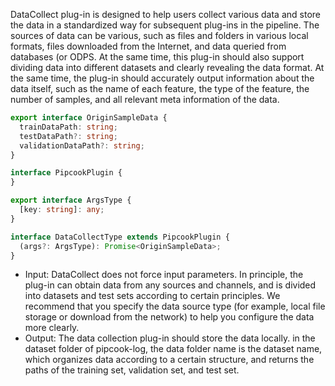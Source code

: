 DataCollect plug-in is designed to help users collect various data and store the data in a standardized way for subsequent plug-ins in the pipeline. The sources of data can be various, such as files and folders in various local formats, files downloaded from the Internet, and data queried from databases (or ODPS. At the same time, this plug-in should also support dividing data into different datasets and clearly revealing the data format. At the same time, the plug-in should accurately output information about the data itself, such as the name of each feature, the type of the feature, the number of samples, and all relevant meta information of the data.

```typescript
export interface OriginSampleData {
  trainDataPath: string;
  testDataPath?: string;
  validationDataPath?: string;
}

interface PipcookPlugin {
}

export interface ArgsType {
  [key: string]: any;
}

interface DataCollectType extends PipcookPlugin {
  (args?: ArgsType): Promise<OriginSampleData>; 
}
```

- Input: DataCollect does not force input parameters. In principle, the plug-in can obtain data from any sources and channels, and is divided into datasets and test sets according to certain principles. We recommend that you specify the data source type (for example, local file storage or download from the network) to help you configure the data more clearly.
- Output: The data collection plug-in should store the data locally. in the dataset folder of pipcook-log, the data folder name is the dataset name, which organizes data according to a certain structure, and returns the paths of the training set, validation set, and test set.
